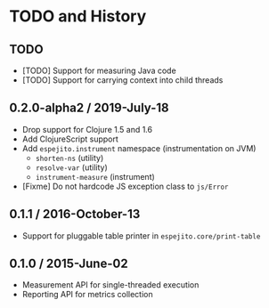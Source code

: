 # TODO and History

## TODO

- [TODO] Support for measuring Java code
- [TODO] Support for carrying context into child threads


## 0.2.0-alpha2 / 2019-July-18

- Drop support for Clojure 1.5 and 1.6
- Add ClojureScript support
- Add `espejito.instrument` namespace (instrumentation on JVM)
  - `shorten-ns`  (utility)
  - `resolve-var` (utility)
  - `instrument-measure` (instrument)
- [Fixme] Do not hardcode JS exception class to `js/Error`


## 0.1.1 / 2016-October-13

- Support for pluggable table printer in `espejito.core/print-table`


## 0.1.0 / 2015-June-02

- Measurement API for single-threaded execution
- Reporting API for metrics collection
